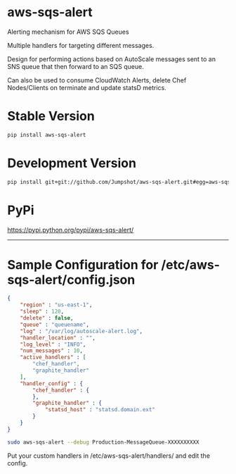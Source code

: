aws-sqs-alert
===========

Alerting mechanism for AWS SQS Queues

Multiple handlers for targeting different messages.

Design for performing actions based on AutoScale messages sent to an SNS queue that then forward to an SQS queue.

Can also be used to consume CloudWatch Alerts, delete Chef Nodes/Clients on terminate and update statsD metrics.

# Stable Version
```bash
pip install aws-sqs-alert
```

# Development Version
```bash
pip install git+git://github.com/Jumpshot/aws-sqs-alert.git#egg=aws-sqs-alert
```

# PyPi
https://pypi.python.org/pypi/aws-sqs-alert/

-------------------------------------------------------------

# Sample Configuration for /etc/aws-sqs-alert/config.json
```json
{
	"region" : "us-east-1",
	"sleep" : 120,
	"delete" : false,
	"queue" : "queuename",
	"log" : "/var/log/autoscale-alert.log",
	"handler_location" : "",
	"log_level" : "INFO",
	"num_messages" : 10,
	"active_handlers" : [
		"chef_handler",
		"graphite_handler"
	],
	"handler_config" : {
		"chef_handler" : {
		},
		"graphite_handler" : {
			"statsd_host" : "statsd.domain.ext"
		}
	} 
}
```

```bash
sudo aws-sqs-alert --debug Production-MessageQueue-XXXXXXXXXX
```

Put your custom handlers in /etc/aws-sqs-alert/handlers/ and edit the config.